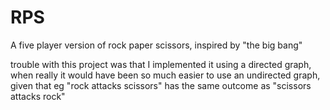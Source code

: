 RPS
===

A five player version of rock paper scissors, inspired by "the big bang"

trouble with this project was that I implemented it using a directed graph, when
really it would have been so much easier to use an undirected graph, given that eg
"rock attacks scissors" has the same outcome as "scissors attacks rock"
